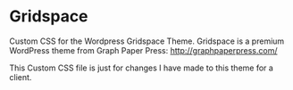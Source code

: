 Gridspace
=========

Custom CSS for the Wordpress Gridspace Theme. Gridspace is a premium WordPress theme from Graph Paper Press: http://graphpaperpress.com/

This Custom CSS file is just for changes I have made to this theme for a client.
